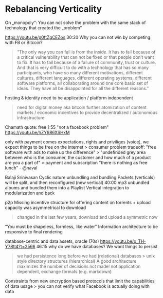 # Rebalancing Verticality

On „monopoly“:
You can not solve the problem with the same stack of technology that created the „problem“


https://youtu.be/p0ftZgCEZos
30:30
Why you can not win by competing with FB or Bitcoin?
> "The only way you can fail is from the inside. It has to fail because of a critical vulnerability that can not be fixed or that people don’t want to fix. It has to fail because of a failure of community, trust or culture. And that is very difficult to do with a technology that has so many participants, who have so many different motivations, different cultures, different languages, different operating systems, different software platforms, all collaborating around one core basic set of ideas. They have all be disappointed for all the different reasons.”




hosting & identity need to be application / platform independent
> need for digital money aka bitcoin
> further atomization of content
> markets / economic incentives to provide decentralized / autonomous infrastructure



Chamath quote: free 
1:55
"not a facebook problem"
https://youtu.be/hZY986XSHxM

only with payment comes expectations, rights and priviliges (voice), we expect things to be free on the internet > consumer problem
tradeoff: "free software with ads to make up the difference" > "undefinded grey area between who is the consumer, the customer and how much of a product are you a part of" > payment and subscription
"there is nothing as free lunch" - @naval

Balaji Srinivasan
Cyclic nature
unbundling and bundling
Packets (verticals) will be split, and then reconfigured (new vertical)
40:00 mp3 unbundled albums and bundled them into a Playlist 
Vertical integration to modularization and back


p2p
Missing incentive structure for offering content on torrents + upload capacity was asymmetrical to download
> changed in the last few years, download and upload a symmetric now 

“You must be shapeless, formless, like water”
Information architecture to be responsive to final rendering


database-centric and data assets, oracle (70s)
https://youtu.be/o_TH-Y78tt4?t=2566
46:15 why do we have databases? We want things to persist
> we had persistence long before we had (relational) databases > unix style directory structures (hierarchical)
A good architecture maximizes the number of decisions not made!
> not application dependent, exchange formats (e.g. markdown)


Constraints from new encryption based protocols that limit the capabilities of data usage > you can not verify what Facebook is actually doing with data


